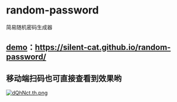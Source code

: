 # random-password
简易随机密码生成器

## [demo](https://silent-cat.github.io/random-password/)：<https://silent-cat.github.io/random-password/>
## 移动端扫码也可直接查看到效果哟
[![dQhNct.th.png](https://s1.ax1x.com/2020/08/19/dQhNct.th.png)](https://imgchr.com/i/dQhNct)
